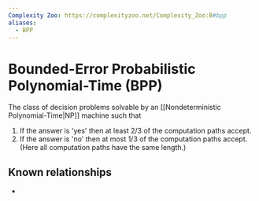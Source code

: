 ```yaml
---
Complexity Zoo: https://complexityzoo.net/Complexity_Zoo:B#bpp
aliases:
  - BPP
---
```

# Bounded-Error Probabilistic Polynomial-Time (BPP)
The class of decision problems solvable by an [[Nondeterministic Polynomial-Time|NP]] machine such that
1. If the answer is 'yes' then at least 2/3 of the computation paths accept.
2. If the answer is 'no' then at most 1/3 of the computation paths accept.
(Here all computation paths have the same length.)



## Known relationships
- 